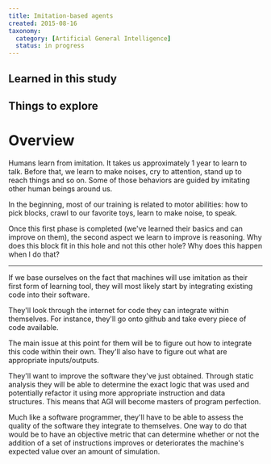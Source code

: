 ```yaml
---
title: Imitation-based agents
created: 2015-08-16
taxonomy:
  category: [Artificial General Intelligence]
  status: in progress
---
```


## Learned in this study

## Things to explore

# Overview

Humans learn from imitation. It takes us approximately 1 year to learn to talk. Before that, we learn to make noises, cry to attention, stand up to reach things and so on. Some of those behaviors are guided by imitating other human beings around us.

In the beginning, most of our training is related to motor abilities: how to pick blocks, crawl to our favorite toys, learn to make noise, to speak.

Once this first phase is completed (we've learned their basics and can improve on them), the second aspect we learn to improve is reasoning. Why does this block fit in this hole and not this other hole? Why does this happen when I do that?

-----

If we base ourselves on the fact that machines will use imitation as their first form of learning tool, they will most likely start by integrating existing code into their software.

They'll look through the internet for code they can integrate within themselves. For instance, they'll go onto github and take every piece of code available.

The main issue at this point for them will be to figure out how to integrate this code within their own. They'll also have to figure out what are appropriate inputs/outputs.

They'll want to improve the software they've just obtained. Through static analysis they will be able to determine the exact logic that was used and potentially refactor it using more appropriate instruction and data structures. This means that AGI will become masters of program perfection.

Much like a software programmer, they'll have to be able to assess the quality of the software they integrate to themselves. One way to do that would be to have an objective metric that can determine whether or not the addition of a set of instructions improves or deteriorates the machine's expected value over an amount of simulation.
